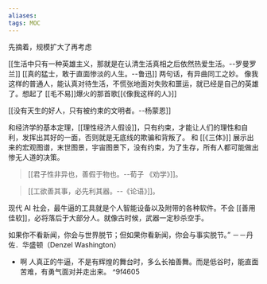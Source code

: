 ```yaml
---
aliases: 
tags: MOC 
---
```


  
  先摘着，规模扩大了再考虑
  
  [[生活中只有一种英雄主义，那就是在认清生活真相之后依然热爱生活。--罗曼罗兰]]
  [[真的猛士，敢于直面惨淡的人生。--鲁迅]]
  两句话，有异曲同工之妙。
  像我这样的普通人，能认真对待生活，不慌张地面对失败和噩运，就已经是自己的英雄了。想起了 [[毛不易]]爆火的那首歌[[《像我这样的人》]]
  
  [[没有天生的好人，只有被约束的文明者。--杨蒙恩]]
  
  和经济学的基本定理，[[理性经济人假设]]，只有约束，才能让人们的理性和自利，发挥出其好的一面，否则就是无底线的欺骗和背叛了。
  和 [[《三体》]] 展示出来的宏观图谱，末世图景，宇宙图景下，没有约束，为了生存，所有人都可能做出惨无人道的决策。
  
  >[[君子性非异也，善假于物也。--荀子 《劝学》]]。
  
  >[[工欲善其事，必先利其器。--《论语》]]。
  
  现代 AI 社会，最牛逼的工具就是个人智能设备以及附带的各种软件。不会 [[善用佳软]]，必将落后于大部分人。就像古时候，武器一定秒杀空手。

如果你不看新闻，你会与世界脱节；但如果你看新闻，你会与事实脱节。” －－丹佐．华盛顿（Denzel Washington）
- 啊
	人真正的牛逼，不是有辉煌的舞台时，多么长袖善舞。而是低谷时，能直面苦难，有勇气面对并走出来。 ^9f4605
